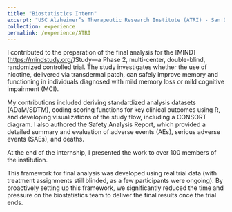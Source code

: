 ```yaml
---
title: "Biostatistics Intern"
excerpt: "USC Alzheimer’s Therapeutic Research Institute (ATRI) - San Diego, California, USA"
collection: experience
permalink: /experience/ATRI
---
```


I contributed to the preparation of the final analysis for the [MIND] (https://mindstudy.org/)Study—a Phase 2, multi-center, double-blind, randomized controlled trial. The study investigates whether the use of nicotine, delivered via transdermal patch, can safely improve memory and functioning in individuals diagnosed with mild memory loss or mild cognitive impairment (MCI).

My contributions included deriving standardized analysis datasets (ADaM/SDTM), coding scoring functions for key clinical outcomes using R, and developing visualizations of the study flow, including a CONSORT diagram. I also authored the Safety Analysis Report, which provided a detailed summary and evaluation of adverse events (AEs), serious adverse events (SAEs), and deaths.

At the end of the internship, I presented the work to over 100 members of the institution.

This framework for final analysis was developed using real trial data (with treatment assignments still blinded, as a few participants were ongoing). By proactively setting up this framework, we significantly reduced the time and pressure on the biostatistics team to deliver the final results once the trial ends.


